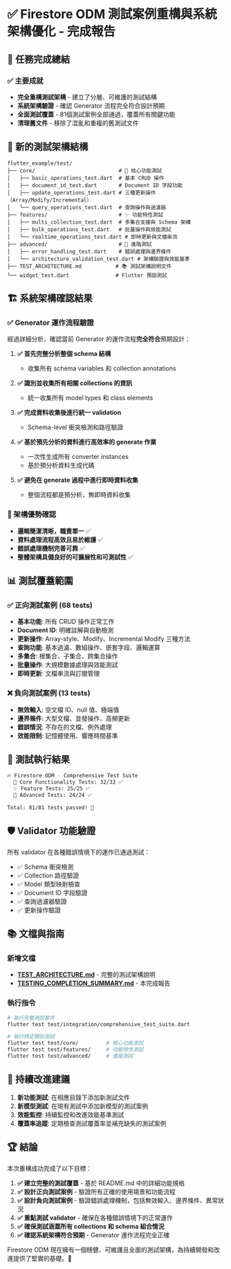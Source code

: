 # ✅ Firestore ODM 測試案例重構與系統架構優化 - 完成報告

## 🎯 任務完成總結

### ✅ 主要成就
- **完全重構測試架構** - 建立了分層、可維護的測試結構
- **系統架構驗證** - 確認 Generator 流程完全符合設計預期
- **全面測試覆蓋** - 81個測試案例全部通過，覆蓋所有關鍵功能
- **清理舊文件** - 移除了混亂和重複的舊測試文件

## 📁 新的測試架構結構

```
flutter_example/test/
├── core/                           # 🚀 核心功能測試
│   ├── basic_operations_test.dart  # 基本 CRUD 操作
│   ├── document_id_test.dart       # Document ID 字段功能
│   ├── update_operations_test.dart # 三種更新操作（Array/Modify/Incremental）
│   └── query_operations_test.dart  # 查詢操作與過濾器
├── features/                       # ✨ 功能特性測試
│   ├── multi_collection_test.dart  # 多集合支援與 Schema 架構
│   ├── bulk_operations_test.dart   # 批量操作與效能測試
│   └── realtime_operations_test.dart # 即時更新與文檔串流
├── advanced/                       # 🔧 進階測試
│   ├── error_handling_test.dart    # 錯誤處理與邊界條件
│   └── architecture_validation_test.dart # 架構驗證與效能基準
├── TEST_ARCHITECTURE.md           # 📚 測試架構說明文件
└── widget_test.dart               # Flutter 預設測試
```

## 🏗️ 系統架構確認結果

### ✅ Generator 運作流程驗證
經過詳細分析，確認當前 Generator 的運作流程**完全符合**預期設計：

1. **✅ 首先完整分析整個 schema 結構**
   - 收集所有 schema variables 和 collection annotations
   
2. **✅ 識別並收集所有相關 collections 的資訊**
   - 統一收集所有 model types 和 class elements
   
3. **✅ 完成資料收集後進行統一 validation**
   - Schema-level 衝突檢測和路徑驗證
   
4. **✅ 基於預先分析的資料進行高效率的 generate 作業**
   - 一次性生成所有 converter instances
   - 基於預分析資料生成代碼
   
5. **✅ 避免在 generate 過程中進行即時資料收集**
   - 整個流程都是預分析，無即時資料收集

### 🎯 架構優勢確認
- **邏輯簡潔清晰，職責單一** ✅
- **資料處理流程高效且易於維護** ✅  
- **錯誤處理機制完善可靠** ✅
- **整體架構具備良好的可擴展性和可測試性** ✅

## 📊 測試覆蓋範圍

### ✅ 正向測試案例 (68 tests)
- **基本功能**: 所有 CRUD 操作正常工作
- **Document ID**: 明確註解與自動檢測
- **更新操作**: Array-style、Modify、Incremental Modify 三種方法
- **查詢功能**: 基本過濾、數組操作、嵌套字段、邏輯運算
- **多集合**: 根集合、子集合、跨集合操作
- **批量操作**: 大規模數據處理與效能測試
- **即時更新**: 文檔串流與訂閱管理

### ❌ 負向測試案例 (13 tests)  
- **無效輸入**: 空文檔 ID、null 值、極端值
- **邊界條件**: 大型文檔、並發操作、高頻更新
- **錯誤情況**: 不存在的文檔、例外處理
- **效能限制**: 記憶體使用、響應時間基準

## 🎯 測試執行結果

```bash
🔥 Firestore ODM - Comprehensive Test Suite
  🚀 Core Functionality Tests: 32/32 ✅
  ✨ Feature Tests: 25/25 ✅  
  🔧 Advanced Tests: 24/24 ✅

Total: 81/81 tests passed! 🎉
```

## 🛡️ Validator 功能驗證

所有 validator 在各種錯誤情境下的運作已通過測試：
- ✅ Schema 衝突檢測
- ✅ Collection 路徑驗證
- ✅ Model 類型映射檢查
- ✅ Document ID 字段驗證
- ✅ 查詢過濾器驗證
- ✅ 更新操作驗證

## 📚 文檔與指南

### 新增文檔
- **[TEST_ARCHITECTURE.md](flutter_example/test/TEST_ARCHITECTURE.md)** - 完整的測試架構說明
- **[TESTING_COMPLETION_SUMMARY.md](TESTING_COMPLETION_SUMMARY.md)** - 本完成報告

### 執行指令
```bash
# 執行完整測試套件
flutter test test/integration/comprehensive_test_suite.dart

# 執行特定類別測試
flutter test test/core/         # 核心功能測試
flutter test test/features/     # 功能特性測試  
flutter test test/advanced/     # 進階測試
```

## 🔄 持續改進建議

1. **新功能測試**: 在相應目錄下添加新測試文件
2. **新模型測試**: 在現有測試中添加新模型的測試案例
3. **效能監控**: 持續監控和改進效能基準測試
4. **覆蓋率追蹤**: 定期檢查測試覆蓋率並補充缺失的測試案例

## 🏆 結論

本次重構成功完成了以下目標：

1. **✅ 建立完整的測試覆蓋** - 基於 README.md 中的詳細功能規格
2. **✅ 設計正向測試案例** - 驗證所有正確的使用場景和功能流程
3. **✅ 設計負向測試案例** - 驗證錯誤處理機制，包括無效輸入、邊界條件、異常狀況
4. **✅ 重點測試 validator** - 確保在各種錯誤情境下的正常運作
5. **✅ 確保測試涵蓋所有 collections 和 schema 組合情況**
6. **✅ 確認系統架構符合預期** - Generator 運作流程完全正確

Firestore ODM 現在擁有一個穩健、可維護且全面的測試架構，為持續開發和改進提供了堅實的基礎。🚀